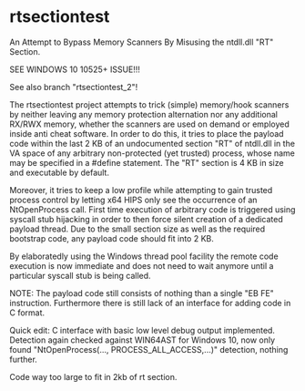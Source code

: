 # rtsectiontest
An Attempt to Bypass Memory Scanners By Misusing the ntdll.dll "RT" Section.

SEE WINDOWS 10 10525+ ISSUE!!!

See also branch "rtsectiontest_2"!


The rtsectiontest project attempts to trick (simple) memory/hook scanners by neither leaving any memory protection alternation nor any additional RX/RWX memory, whether the scanners are used on demand or employed inside anti cheat software.
In order to do this, it tries to place the payload code within the last 2 KB of an undocumented section "RT" of ntdll.dll in the VA space of any arbitrary non-protected (yet trusted) process, whose name may be specified in a #define statement.
The "RT" section is 4 KB in size and executable by default.

Moreover, it tries to keep a low profile while attempting to gain trusted process control by letting x64 HIPS only see the occurrence of an NtOpenProcess call. 
First time execution of arbitrary code is triggered using syscall stub hijacking in order to then force silent creation of a dedicated payload thread.
Due to the small section size as well as the required bootstrap code, any payload code should fit into 2 KB.

By elaboratedly using the Windows thread pool facility the remote code execution is now immediate and does not need
to wait anymore until a particular syscall stub is being called.

NOTE: The payload code still consists of nothing than a single "EB FE" instruction. Furthermore there is still lack of an interface for adding code in C format.

Quick edit: C interface with basic low level debug output implemented.
Detection again checked against WIN64AST for Windows 10, now only
found "NtOpenProcess(..., PROCESS_ALL_ACCESS,...)" detection, nothing further.

Code way too large to fit in 2kb of rt section.
